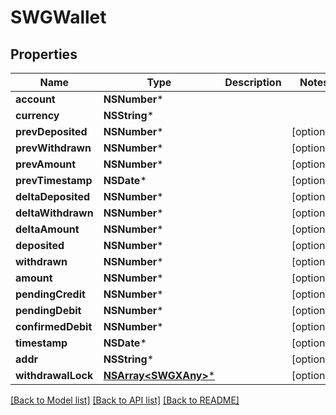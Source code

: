 # SWGWallet

## Properties
Name | Type | Description | Notes
------------ | ------------- | ------------- | -------------
**account** | **NSNumber*** |  | 
**currency** | **NSString*** |  | 
**prevDeposited** | **NSNumber*** |  | [optional] 
**prevWithdrawn** | **NSNumber*** |  | [optional] 
**prevAmount** | **NSNumber*** |  | [optional] 
**prevTimestamp** | **NSDate*** |  | [optional] 
**deltaDeposited** | **NSNumber*** |  | [optional] 
**deltaWithdrawn** | **NSNumber*** |  | [optional] 
**deltaAmount** | **NSNumber*** |  | [optional] 
**deposited** | **NSNumber*** |  | [optional] 
**withdrawn** | **NSNumber*** |  | [optional] 
**amount** | **NSNumber*** |  | [optional] 
**pendingCredit** | **NSNumber*** |  | [optional] 
**pendingDebit** | **NSNumber*** |  | [optional] 
**confirmedDebit** | **NSNumber*** |  | [optional] 
**timestamp** | **NSDate*** |  | [optional] 
**addr** | **NSString*** |  | [optional] 
**withdrawalLock** | [**NSArray&lt;SWGXAny&gt;***](SWGXAny.md) |  | [optional] 

[[Back to Model list]](../README.md#documentation-for-models) [[Back to API list]](../README.md#documentation-for-api-endpoints) [[Back to README]](../README.md)



